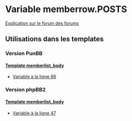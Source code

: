 # Variable memberrow.POSTS
[Explication sur le forum des forums](http://forum.forumactif.com/t294113-listing-des-variables#memberrow.POSTS)

## Utilisations dans les templates

### Version PunBB

#### [Template memberlist_body](punbb/memberlist_body.md)
* [Variable à la ligne 86](../punbb/memberlist_body.tpl#L86)

### Version phpBB2

#### [Template memberlist_body](subsilver/memberlist_body.md)
* [Variable à la ligne 47](../subsilver/memberlist_body.tpl#L47)